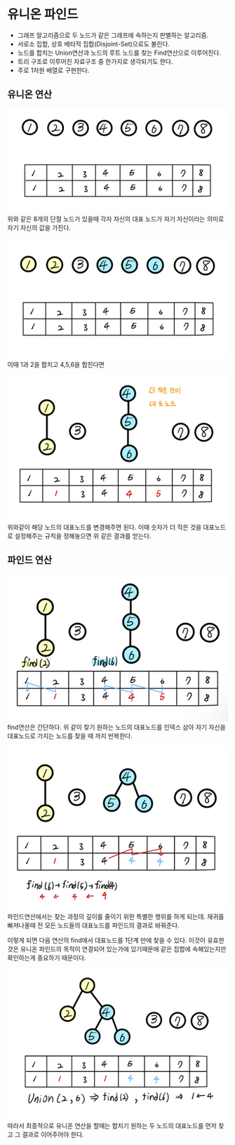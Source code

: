 # 유니온 파인드

* 그래프 알고리즘으로 두 노드가 같은 그래프에 속하는지 판별하는 알고리즘.
* 서로소 집합, 상호 베타적 집합(Disjoint-Set)으로도 불린다.
* 노드를 합치는 Union연산과 노드의 루트 노드를 찾는 Find연산으로 이루어진다.
* 트리 구조로 이루어진 자료구조 중 한가지로 생각되기도 한다.
* 주로 1차원 배열로 구현한다.

## 유니온 연산

![](../image/union_find.jpg)
위와 같은 8개의 단절 노드가 있을때 각자 자신의 대표 노드가 자기 자신이라는 의미로 자기 자신의 값을 가진다. 

![](../image/union_find2.jpg)
이때 1과 2을 합치고 4,5,6을 합친다면 

![](../image/union_find3.jpg)
위와같이 해당 노드의 대표노드를 변경해주면 된다. 이때 숫자가 더 작은 것을 대표노드로 설정해주는 규칙을 정해놓으면 위 같은 결과를 얻는다. 

## 파인드 연산 
![](../image/union_find4.jpg)
find연산은 간단하다. 위 같이 찾기 원하는 노드의 대표노드를 인덱스 삼아 자기 자신을 대표노드로 가지는 노드를 찾을 때 까지 반복한다. 

![](../image/union_find5.jpg)
파인드연산에서는 찾는 과정의 깊이를 줄이기 위한 특별한 행위를 하게 되는데.
재귀를 빠져나올때 전 모든 노드들의 대표노드를 파인드의 결과로 바꿔준다. 

이렇게 되면 다음 연산의 find에서 대표노드를 1단계 만에 찾을 수 있다. 이것이 유효한 것은 유니온 파인드의 목적이 연결되어 있는가에 있기때문에 같은 집합에 속해있는지만 확인하는게 중요하기 때문이다. 

![](../image/union_find6.jpg)
따라서 최종적으로 유니온 연산을 할때는 합치기 원하는 두 노드의 대표노드를 먼저 찾고 그 결과로 이어주어야 한다. 